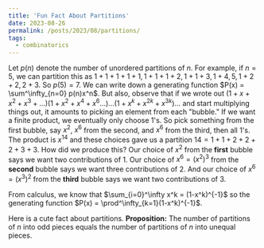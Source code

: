 ```yaml
---
title: 'Fun Fact About Partitions'
date: 2023-08-26
permalink: /posts/2023/08/partitions/
tags:
  - combinatorics
---
```


Let $p(n)$ denote the number of unordered partitions of $n$. For example, if $n=5$, we can partition this as $1+1+1+1+1,1+1+1+2,1+1+3,1+4,5,1+2+2,2+3$. So $p(5)=7$. We can write down a generating function $P(x) = \sum^\infty_{n=0} p(n)x^n$. But also, observe that if we wrote out $(1+x+x^2+x^3+...)(1+x^2+x^4+x^6...)...(1+x^k+x^{2k}+x^{3k})...$ and start multiplying things out, it amounts to picking an element from each "bubble." If we want a finite product, we eventually only choose 1's. So pick something from the first bubble, say $x^2$, $x^6$ from the second, and $x^6$ from the third, then all 1's. The product is $x^{14}$ and these choices gave us a partition $14=1+1+2+2+2+3+3$. How did we produce this? Our choice of $x^2$ from the **first** bubble says we want two contributions of 1. Our choice of $x^6 = (x^2)^3$ from the **second** bubble says we want three contributions of 2. And our choice of $x^6=(x^3)^2$ from the **third** bubble says we want two contributions of 3.

From calculus, we know that $\sum_{i=0}^\infty x^k = (1-x^k)^{-1}$ so the generating function $P(x) = \prod^\infty_{k=1}(1-x^k)^{-1}$.

Here is a cute fact about partitions. **Proposition:** The number of partitions of $n$ into odd pieces equals the number of partitions of $n$ into unequal pieces.

